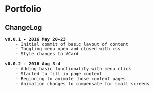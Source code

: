 # Portfolio

## ChangeLog
<pre>
<b>v0.0.1 - 2016 May 20-23</b>
	- Initial commit of basic layout of content
	- Toggling menu open and closed with css
	- Style changes to VCard

<b>v0.0.2 - 2016 Aug 3-4</b>
	- Adding basic functionality with menu click
	- Started to fill in page content
	- Beginning to animate those content pages
	- Animation changes to compensate for small screens
</pre>
